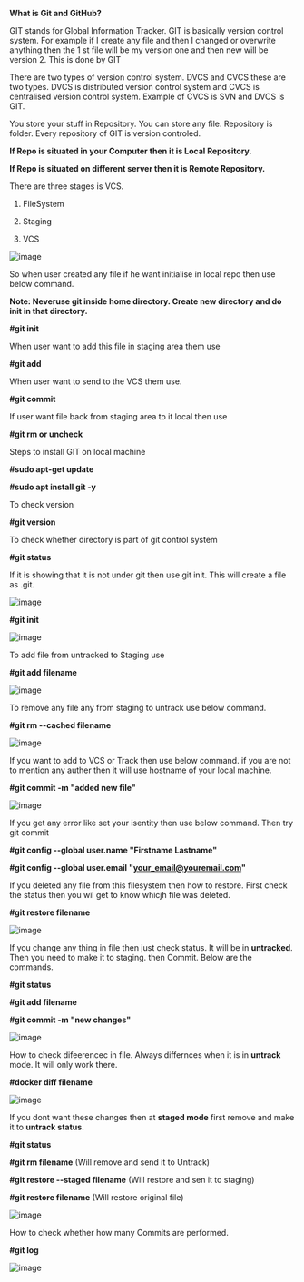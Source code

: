 **What is Git and GitHub?**

GIT stands for Global Information Tracker. GIT is basically version control system. For example if I create any file and then I changed or overwrite anything then the 1 st file will be my version one and then new will be version 2. This is done by GIT

There are two types of version control system. DVCS and CVCS these are two types. DVCS is distributed version control system and CVCS is centralised version control system. Example of CVCS is SVN and DVCS is GIT. 

You store your stuff in Repository. You can store any file. Repository is folder. Every repository of GIT is version controled. 

**If Repo is situated in your Computer then it is Local Repository**.

**If Repo is situated on different server  then it is Remote Repository.**

There are three stages is VCS.

1. FileSystem

2. Staging

3. VCS

![image](https://github.com/Khushang49/GIT-GITHUB/assets/95266353/482069e1-832c-4547-a360-07e057c687ad)

So when user created any file if he want initialise in local repo then use below command.

**Note: Neveruse git inside home directory. Create new directory and do init in that directory.**

**#git init**

When user want to add this file in staging area them use

**#git add**

When user want to send to the VCS them use.

**#git commit**

If user want file back from staging area to it local then use

**#git rm or uncheck**


Steps to install GIT on local machine

**#sudo apt-get update**

**#sudo apt install git -y**

To check version 

**#git version**

To check whether directory is part of git control system 

**#git status**

If it is showing that it is not under git then use git init. This will create a file as .git.

![image](https://github.com/Khushang49/GIT-GITHUB/assets/95266353/b005519d-2071-4754-84ed-bd376904ea5e)


**#git init**

![image](https://github.com/Khushang49/GIT-GITHUB/assets/95266353/c62c4b2a-d0ca-4938-8991-d4d8f61b712d)

To add file from untracked to Staging use

**#git add filename**

![image](https://github.com/Khushang49/GIT-GITHUB/assets/95266353/48e72c68-92cd-45fd-b24a-eb0186487638)

To remove any file any from staging to untrack use below command.

**#git rm --cached filename**

![image](https://github.com/Khushang49/GIT-GITHUB/assets/95266353/b62b5fa9-8ee4-4b2a-8f9a-ce1a6489ec4a)

If you want to add to VCS or Track then use below command. if you are not to mention any auther then it will use hostname of your local machine.

**#git commit -m "added new file"**

![image](https://github.com/Khushang49/GIT-GITHUB/assets/95266353/bdfe207e-e50e-4b87-83ac-99beb14f7c07)


If you get any error like set your isentity then use below command. Then try git commit

**#git config --global user.name "Firstname Lastname"**

**#git config --global user.email "your_email@youremail.com"**

If you deleted any file from this filesystem then how to restore. First check the status then you wil get to know whicjh file was deleted.

**#git restore filename**

![image](https://github.com/Khushang49/GIT-GITHUB/assets/95266353/cd38d308-e3bc-4cef-a774-e89891c5b87d)

If you change any thing in file then just check status. It will be in **untracked**. Then you need to make it to staging. then Commit. Below are the commands.

**#git status**

**#git add filename**

**#git commit -m "new changes"**

![image](https://github.com/Khushang49/GIT-GITHUB/assets/95266353/def367cf-2719-4f92-a653-39651b616321)


How to check difeerencec in file. Always differnces when it is in **untrack** mode. It will only work there.

**#docker diff filename**

![image](https://github.com/Khushang49/GIT-GITHUB/assets/95266353/7dcdd88a-442e-4ecb-90ad-73e14ab24104)

If you dont want these changes then at **staged mode** first remove and make it to **untrack status**.

**#git status**

**#git rm filename**                       (Will remove and send it to Untrack)

**#git restore --staged filename**         (Will restore and sen it to staging)

**#git restore filename**                  (Will restore original file)


![image](https://github.com/Khushang49/GIT-GITHUB/assets/95266353/4b7503a9-e544-4390-bcda-5f0a3c932e2c)


How to check whether how many Commits are performed.

**#git log**

![image](https://github.com/Khushang49/GIT-GITHUB/assets/95266353/2ea61e60-cebd-4fbf-a5ed-3d31f5a0ad21)






